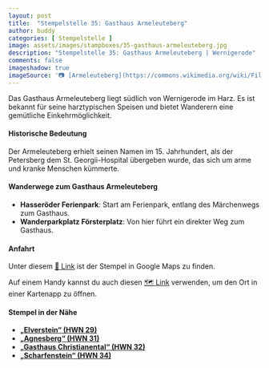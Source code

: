 ```yaml
---
layout: post
title:  "Stempelstelle 35: Gasthaus Armeleuteberg"
author: buddy
categories: [ Stempelstelle ]
image: assets/images/stampboxes/35-gasthaus-armeleuteberg.jpg
description: "Stempelstelle 35: Gasthaus Armeleuteberg | Wernigerode"
comments: false
imageshadow: true
imageSource: '📷 [Armeleuteberg](https://commons.wikimedia.org/wiki/File:Armeleuteberg.jpg) von <a href="https://de.wikipedia.org/wiki/Benutzer:Hejkal" class="extiw" title="de:Benutzer:Hejkal">Benutzer:Hejkal</a> unter Lizenz [CC BY-SA 2.0 de](https://creativecommons.org/licenses/by-sa/2.0/de/deed.en)'
---
```


Das Gasthaus Armeleuteberg liegt südlich von Wernigerode im Harz. Es ist bekannt für seine harztypischen Speisen und bietet Wanderern eine gemütliche Einkehrmöglichkeit.

#### Historische Bedeutung

Der Armeleuteberg erhielt seinen Namen im 15. Jahrhundert, als der Petersberg dem St. Georgii-Hospital übergeben wurde, das sich um arme und kranke Menschen kümmerte.

#### Wanderwege zum Gasthaus Armeleuteberg

- **Hasseröder Ferienpark**: Start am Ferienpark, entlang des Märchenwegs zum Gasthaus.
- **Wanderparkplatz Försterplatz**: Von hier führt ein direkter Weg zum Gasthaus.

#### Anfahrt

Unter diesem [📍 Link](https://www.google.com/maps/dir/?api=1&origin=&destination=51.81545%2C%2010.77663) ist der Stempel in Google Maps zu finden.

<div class="android-only">
  Auf einem Handy kannst du auch diesen 
  <a href="geo:51.81545,10.77663">🗺️ Link</a> 
  verwenden, um den Ort in einer Kartenapp zu öffnen.
  <p></p>
</div>

#### Stempel in der Nähe

- [**„Elverstein“ (HWN 29)**](/stempelstelle-29-elverstein)
- [**„Agnesberg“ (HWN 31)**](/stempelstelle-31-agnesberg)
- [**„Gasthaus Christianental“ (HWN 32)**](/stempelstelle-32-gasthaus-christianental)
- [**„Scharfenstein“ (HWN 34)**](/stempelstelle-34-scharfenstein)

